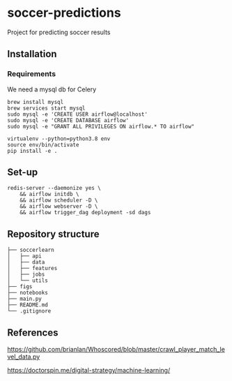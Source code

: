 # soccer-predictions
Project for predicting soccer results

## Installation

### Requirements

We need a mysql db for Celery
```
brew install mysql
brew services start mysql
sudo mysql -e 'CREATE USER airflow@localhost'
sudo mysql -e 'CREATE DATABASE airflow'
sudo mysql -e "GRANT ALL PRIVILEGES ON airflow.* TO airflow"
```

```
virtualenv --python=python3.8 env
source env/bin/activate
pip install -e .
```

## Set-up

```
redis-server --daemonize yes \
    && airflow initdb \
    && airflow scheduler -D \
    && airflow webserver -D \
    && airflow trigger_dag deployment -sd dags
```

## Repository structure
```
├── soccerlearn
│   ├── api
│   ├── data
│   ├── features
│   ├── jobs
│   └── utils
├── figs
├── notebooks
├── main.py
├── README.md
└── .gitignore
```

## References
https://github.com/brianlan/Whoscored/blob/master/crawl_player_match_level_data.py

https://doctorspin.me/digital-strategy/machine-learning/
